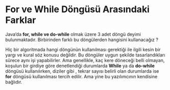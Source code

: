 # For ve While Döngüsü Arasındaki Farklar

Java’da **for, while ve do-while** olmak üzere 3 adet döngü deyimi bulunmaktadır. Birbirinden farklı bu döngülerden hangisini kullanacağız ?

Hiç bir algoritmada hangi döngünün kullanılması gerektiği ile ilgili kesin bir yargı ve kural söz konusu değildir. Bu döngüler uygun şekilde tasarlandıkları sürece aynı işi yapabilirler. Ama genellikle, kaç kere döneceği belli olmayan, koşulun bir girdiye göre denetlendiği durumlarda **While** ya da **do-while** döngüsü kullanılırken, diziler gibi , tekrar sayısı belirli olan durumlarda ise **for** döngüsü kullanılması tercih edilir. Ama yine bu yazılımcının kendisine bağlıdır. 

